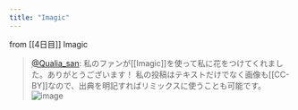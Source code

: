 ```yaml
---
title: "Imagic"
---
```


from [[4日目]]
Imagic
> [@Qualia_san](https://twitter.com/Qualia_san/status/1587022212867182592): 私のファンが[[Imagic]]を使って私に花をつけてくれました。ありがとうございます！
> 私の投稿はテキストだけでなく画像も[[CC-BY]]なので、出典を明記すればリミックスに使うことも可能です。
> ![image](https://pbs.twimg.com/media/FgY8SnqaEAABiWE.jpg)

